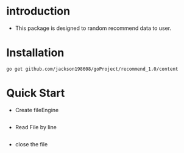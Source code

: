 # introduction
- This package is designed to random recommend data to user.

# Installation

	go get github.com/jackson198608/goProject/recommend_1.0/content

# Quick Start

- Create fileEngine 

```Go
```

-  Read File by line 

```Go

```

- close the file
